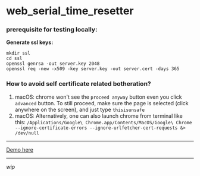 # web_serial_time_resetter

### prerequisite for testing locally:
**Generate ssl keys:**
```shell
mkdir ssl
cd ssl
openssl genrsa -out server.key 2048
openssl req -new -x509 -key server.key -out server.cert -days 365
```
### How to avoid self certificate related botheration?
1. macOS: chrome won't see the `proceed anyway` button even you click `advanced` button. To still proceed, make sure the page is selected (click anywhere on the screen), and just type `thisisunsafe`
2. macOS: Alternatively, one can also launch chrome from terminal like this: `/Applications/Google\ Chrome.app/Contents/MacOS/Google\ Chrome --ignore-certificate-errors --ignore-urlfetcher-cert-requests &> /dev/null`

---

[Demo here](https://devatdbsutdio.github.io/webserial_time_resetter/)

---
_wip_
